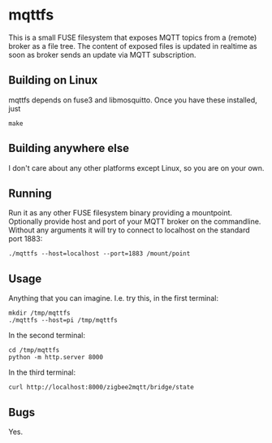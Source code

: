 # mqttfs

This is a small FUSE filesystem that exposes MQTT topics from a (remote) broker
as a file tree. The content of exposed files is updated in realtime as soon as
broker sends an update via MQTT subscription.

## Building on Linux

mqttfs depends on fuse3 and libmosquitto. Once you have these installed, just
```
make
```

## Building anywhere else

I don't care about any other platforms except Linux, so you are on your own.

## Running

Run it as any other FUSE filesystem binary providing a mountpoint. Optionally
provide host and port of your MQTT broker on the commandline. Without any
arguments it will try to connect to localhost on the standard port 1883:
```
./mqttfs --host=localhost --port=1883 /mount/point
```

## Usage

Anything that you can imagine. I.e. try this, in the first terminal:
```
mkdir /tmp/mqttfs
./mqttfs --host=pi /tmp/mqttfs
```

In the second terminal:
```
cd /tmp/mqttfs
python -m http.server 8000
```

In the third terminal:
```
curl http://localhost:8000/zigbee2mqtt/bridge/state
```

## Bugs

Yes.

